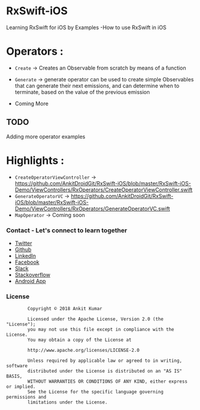 # RxSwift-iOS
Learning RxSwift for iOS by Examples -How to use RxSwift in iOS



# Operators :
* `Create` -> Creates an Observable from scratch by means of a function
* `Generate` -> generate operator can be used to create simple Observables that can generate their next emissions, and can determine when to terminate, based on the value of the previous emission

* Coming More
## TODO

Adding more operator examples


# Highlights :
*  `CreateOperatorViewController` -> https://github.com/AnkitDroidGit/RxSwift-iOS/blob/master/RxSwift-iOS-Demo/ViewControllers/RxOperators/CreateOperatorViewController.swift
*  `GenerateOperatorVC` -> https://github.com/AnkitDroidGit/RxSwift-iOS/blob/master/RxSwift-iOS-Demo/ViewControllers/RxOperators/GenerateOperatorVC.swift
*  `MapOperator` -> Coming soon


### Contact - Let's connect to learn together
- [Twitter](https://twitter.com/KumarAnkitRKE)
- [Github](https://github.com/AnkitDroidGit)
- [LinkedIn](https://www.linkedin.com/in/kumarankitkumar/)
- [Facebook](https://www.facebook.com/freeankit)
- [Slack](https://ankitdroid.slack.com)
- [Stackoverflow](https://stackoverflow.com/users/3282461/android)
- [Android App](https://play.google.com/store/apps/details?id=com.freeankit.ankitprofile)


### License

            Copyright © 2018 Ankit Kumar

            Licensed under the Apache License, Version 2.0 (the "License");
            you may not use this file except in compliance with the License.
            You may obtain a copy of the License at

            http://www.apache.org/licenses/LICENSE-2.0

            Unless required by applicable law or agreed to in writing, software
            distributed under the License is distributed on an "AS IS" BASIS,
            WITHOUT WARRANTIES OR CONDITIONS OF ANY KIND, either express or implied.
            See the License for the specific language governing permissions and
            limitations under the License.

